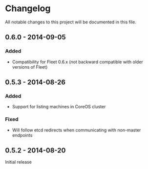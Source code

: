 # Changelog
All notable changes to this project will be documented in this file.

0.6.0 - 2014-09-05
------------------

### Added
- Compatibility for Fleet 0.6.x (not backward compatible with older versions of Fleet)

0.5.3 - 2014-08-26
------------------

### Added
- Support for listing machines in CoreOS cluster

### Fixed
- Will follow etcd redirects when communicating with non-master endpoints

0.5.2 - 2014-08-20
------------------

Initial release
